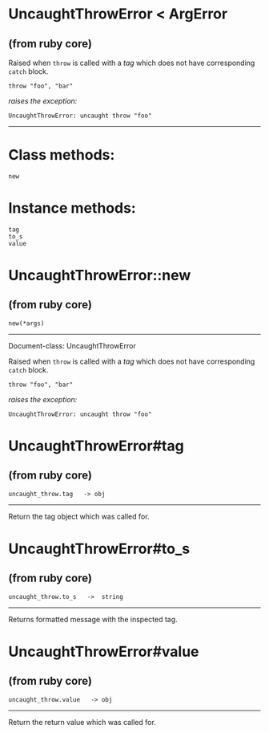 # UncaughtThrowError < ArgError

(from ruby core)
---
Raised when `throw` is called with a *tag* which does not have corresponding
`catch` block.

    throw "foo", "bar"

*raises the exception:*

    UncaughtThrowError: uncaught throw "foo"
---
# Class methods:

    new

# Instance methods:

    tag
    to_s
    value

# UncaughtThrowError::new

(from ruby core)
---
    new(*args)

---

Document-class: UncaughtThrowError

Raised when `throw` is called with a *tag* which does not have corresponding
`catch` block.

    throw "foo", "bar"

*raises the exception:*

    UncaughtThrowError: uncaught throw "foo"


# UncaughtThrowError#tag

(from ruby core)
---
    uncaught_throw.tag   -> obj

---

Return the tag object which was called for.


# UncaughtThrowError#to_s

(from ruby core)
---
    uncaught_throw.to_s   ->  string

---

Returns formatted message with the inspected tag.


# UncaughtThrowError#value

(from ruby core)
---
    uncaught_throw.value   -> obj

---

Return the return value which was called for.


